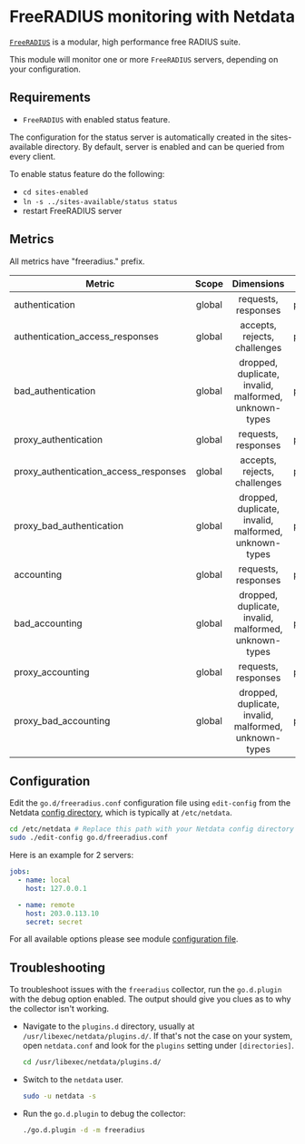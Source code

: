 <!--
title: "FreeRADIUS monitoring with Netdata"
description: "Monitor the health and performance of FreeRADIUS servers with zero configuration, per-second metric granularity, and interactive visualizations."
custom_edit_url: https://github.com/netdata/go.d.plugin/edit/master/modules/freeradius/README.md
sidebar_label: "FreeRADIUS"
-->

# FreeRADIUS monitoring with Netdata

[`FreeRADIUS`](https://freeradius.org/) is a modular, high performance free RADIUS suite.

This module will monitor one or more `FreeRADIUS` servers, depending on your configuration.

## Requirements

- `FreeRADIUS` with enabled status feature.

The configuration for the status server is automatically created in the sites-available directory. By default, server is
enabled and can be queried from every client.

To enable status feature do the following:

- `cd sites-enabled`
- `ln -s ../sites-available/status status`
- restart FreeRADIUS server

## Metrics

All metrics have "freeradius." prefix.

| Metric                                | Scope  |                      Dimensions                       |   Units   |
|---------------------------------------|:------:|:-----------------------------------------------------:|:---------:|
| authentication                        | global |                  requests, responses                  | packets/s |
| authentication_access_responses       | global |             accepts, rejects, challenges              | packets/s |
| bad_authentication                    | global | dropped, duplicate, invalid, malformed, unknown-types | packets/s |
| proxy_authentication                  | global |                  requests, responses                  | packets/s |
| proxy_authentication_access_responses | global |             accepts, rejects, challenges              | packets/s |
| proxy_bad_authentication              | global | dropped, duplicate, invalid, malformed, unknown-types | packets/s |
| accounting                            | global |                  requests, responses                  | packets/s |
| bad_accounting                        | global | dropped, duplicate, invalid, malformed, unknown-types | packets/s |
| proxy_accounting                      | global |                  requests, responses                  | packets/s |
| proxy_bad_accounting                  | global | dropped, duplicate, invalid, malformed, unknown-types | packets/s |

## Configuration

Edit the `go.d/freeradius.conf` configuration file using `edit-config` from the
Netdata [config directory](https://learn.netdata.cloud/docs/configure/nodes), which is typically at `/etc/netdata`.

```bash
cd /etc/netdata # Replace this path with your Netdata config directory
sudo ./edit-config go.d/freeradius.conf
```

Here is an example for 2 servers:

```yaml
jobs:
  - name: local
    host: 127.0.0.1

  - name: remote
    host: 203.0.113.10
    secret: secret 
```

For all available options please see
module [configuration file](https://github.com/netdata/go.d.plugin/blob/master/config/go.d/freeradius.conf).

## Troubleshooting

To troubleshoot issues with the `freeradius` collector, run the `go.d.plugin` with the debug option enabled. The output
should give you clues as to why the collector isn't working.

- Navigate to the `plugins.d` directory, usually at `/usr/libexec/netdata/plugins.d/`. If that's not the case on
  your system, open `netdata.conf` and look for the `plugins` setting under `[directories]`.

  ```bash
  cd /usr/libexec/netdata/plugins.d/
  ```

- Switch to the `netdata` user.

  ```bash
  sudo -u netdata -s
  ```

- Run the `go.d.plugin` to debug the collector:

  ```bash
  ./go.d.plugin -d -m freeradius
  ```


